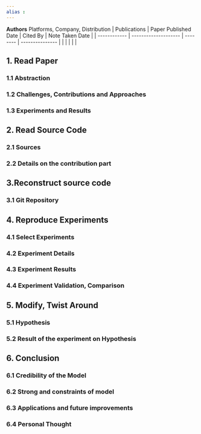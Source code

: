 ```yaml
---
alias : 
---
```


**Authors**
Platforms, Company, Distribution
| Publications | Paper Published Date | Cited By | Note Taken Date |
| ------------ | -------------------- | -------- | --------------- |
|              |                      |          |                 |

## 1. Read Paper
### 1.1 Abstraction
### 1.2 Challenges, Contributions and Approaches
### 1.3 Experiments and Results

## 2. Read Source Code
### 2.1 Sources
### 2.2 Details on the contribution part

## 3.Reconstruct source code
### 3.1 Git Repository

## 4. Reproduce Experiments
### 4.1 Select Experiments
### 4.2 Experiment Details
### 4.3 Experiment Results
### 4.4 Experiment Validation, Comparison

## 5. Modify, Twist Around
### 5.1 Hypothesis
### 5.2 Result of the experiment on Hypothesis

## 6. Conclusion
### 6.1 Credibility of the Model
### 6.2 Strong and constraints of model
### 6.3 Applications and future improvements
### 6.4 Personal Thought

